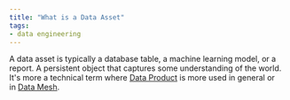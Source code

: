 ```yaml
---
title: "What is a Data Asset"
tags:
- data engineering
---
```

A data asset is typically a database table, a machine learning model, or a report. A persistent object that captures some understanding of the world. It's more a technical term where [Data Product](notes/Data%20Product.md) is more used in general or in [Data Mesh](notes/Data%20Mesh.md).